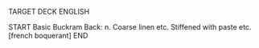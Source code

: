 TARGET DECK
ENGLISH

START
Basic
Buckram
Back: n. Coarse linen etc. Stiffened with paste etc. [french boquerant]
END
